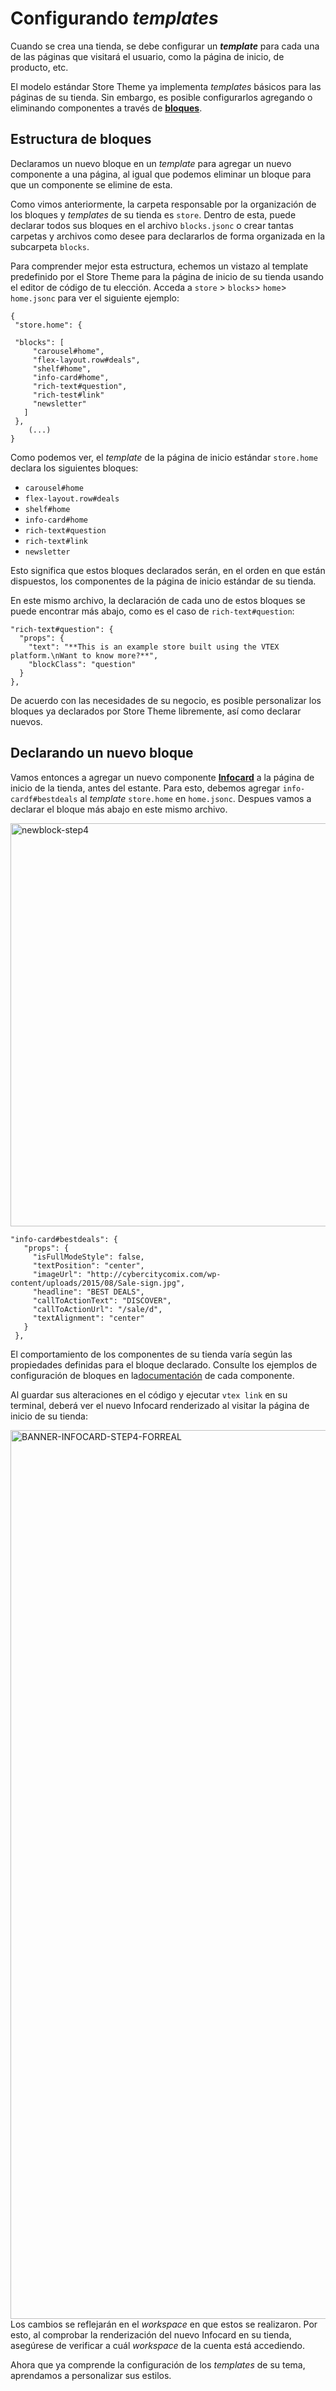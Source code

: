 # Configurando *templates*

Cuando se crea una tienda, se debe configurar un ***template*** para cada una de las páginas que visitará el usuario, como la página de inicio, de producto, etc.

El modelo estándar Store Theme ya implementa *templates* básicos para las páginas de su tienda. Sin embargo, es posible configurarlos agregando o eliminando componentes a través de [**bloques**](*link*).

## Estructura de bloques

Declaramos un nuevo bloque en un *template* para agregar un nuevo componente a una página, al igual que podemos eliminar un bloque para que un componente se elimine de esta.

Como vimos anteriormente, la carpeta responsable por la organización de los bloques y *templates* de su tienda es `store`. Dentro de esta, puede declarar todos sus bloques en el archivo `blocks.jsonc` o crear tantas carpetas y archivos como desee para declararlos de forma organizada en la subcarpeta `blocks`.

Para comprender mejor esta estructura, echemos un vistazo al template predefinido por el Store Theme para la página de inicio de su tienda usando el editor de código de tu elección. Acceda a `store` > `blocks`> `home`> `home.jsonc` para ver el siguiente ejemplo:


```
{
 "store.home": {
  
 "blocks": [
     "carousel#home",
     "flex-layout.row#deals",
     "shelf#home",
     "info-card#home",
     "rich-text#question",
     "rich-test#link"
     "newsletter"
   ]
 }, 
    (...)
}
```
Como podemos ver, el *template* de la página de inicio estándar `store.home` declara los siguientes bloques: 

- `carousel#home`
- `flex-layout.row#deals`
- `shelf#home`
- `info-card#home`
- `rich-text#question`
- `rich-text#link`
- `newsletter`

Esto significa que estos bloques declarados serán, en el orden en que están dispuestos, los componentes de la página de inicio estándar de su tienda.

En este mismo archivo, la declaración de cada uno de estos bloques se puede encontrar más abajo, como es el caso de `rich-text#question`:

```
"rich-text#question": {
  "props": {
    "text": "**This is an example store built using the VTEX platform.\nWant to know more?**",
    "blockClass": "question"
  }
},
```

De acuerdo con las necesidades de su negocio, es posible personalizar los bloques ya declarados por Store Theme libremente, así como declarar nuevos.

## Declarando un nuevo bloque 
 
Vamos entonces a agregar un nuevo componente [**Infocard**](*link*) a la página de inicio de la tienda, antes del estante. Para esto, debemos agregar `info-cardf#bestdeals` al *template* `store.home` en `home.jsonc`. Despues vamos a declarar el bloque más abajo en este mismo archivo.
 
<img width="645" alt="newblock-step4" src="https://user-images.githubusercontent.com/52087100/61960418-ca47b700-af9b-11e9-8787-b68cafae1225.png">


```
"info-card#bestdeals": {
   "props": {
     "isFullModeStyle": false,
     "textPosition": "center",
     "imageUrl": "http://cybercitycomix.com/wp-content/uploads/2015/08/Sale-sign.jpg",
     "headline": "BEST DEALS",
     "callToActionText": "DISCOVER",
     "callToActionUrl": "/sale/d",
     "textAlignment": "center"
   }
 },

```

<div class="alert alert-info">
El comportamiento de los componentes de su tienda varía según las propiedades definidas para el bloque declarado. Consulte los ejemplos de configuración de bloques en la<a href="">documentación</a> de cada componente.
</div>

Al guardar sus alteraciones en el código y ejecutar `vtex link` en su terminal, deberá ver el nuevo Infocard renderizado al visitar la página de inicio de su tienda:

<img width="1422" alt="BANNER-INFOCARD-STEP4-FORREAL" src="https://user-images.githubusercontent.com/52087100/61972032-e73db380-afb6-11e9-833e-977964fe5105.png">

<div class=“alert alert-warning”>
Los cambios se reflejarán en el <i>workspace</i> en que estos se realizaron. Por esto, al comprobar la renderización del nuevo Infocard en su tienda, asegúrese de verificar a cuál <i>workspace</i> de la cuenta está accediendo.
</div>

Ahora que ya comprende la configuración de los *templates* de su tema, aprendamos a personalizar sus estilos.
